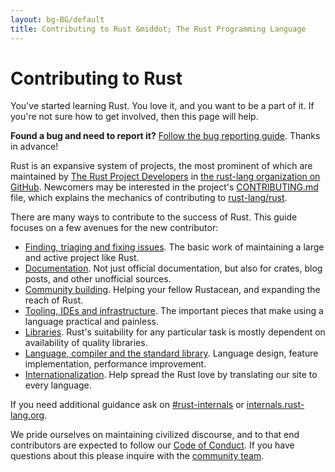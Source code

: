```yaml
---
layout: bg-BG/default
title: Contributing to Rust &middot; The Rust Programming Language
---
```


# Contributing to Rust

You've started learning Rust. You love it, and you want to be a part
of it. If you're not sure how to get involved, then this page
will help.

**Found a bug and need to report it?** [Follow the bug reporting
guide][bugs]. Thanks in advance!

Rust is an expansive system of projects, the most prominent of which
are maintained by [The Rust Project Developers][devs] in [the
rust-lang organization on GitHub][rust-lang]. Newcomers may be
interested in the project's [CONTRIBUTING.md] file, which explains the
mechanics of contributing to [rust-lang/rust].

There are many ways to contribute to the success of Rust.
This guide focuses on a few avenues for the new contributor:

* [Finding, triaging and fixing issues](contribute-bugs.html). The
  basic work of maintaining a large and active project like Rust.
* [Documentation](contribute-docs.html). Not just official
  documentation, but also for crates, blog posts, and other unofficial
  sources.
* [Community building](contribute-community.html). Helping your fellow
  Rustacean, and expanding the reach of Rust.
* [Tooling, IDEs and infrastructure](contribute-tools.html). The
  important pieces that make using a language practical and painless.
* [Libraries](contribute-libs.html). Rust's suitability for any
  particular task is mostly dependent on availability of quality
  libraries.
* [Language, compiler and the standard
  library](contribute-compiler.html). Language design, feature
  implementation, performance improvement.
* [Internationalization](contribute-translations.html). Help spread the
  Rust love by translating our site to every language.

If you need additional guidance ask on [#rust-internals] or
[internals.rust-lang.org].

We pride ourselves on maintaining civilized discourse, and to that end
contributors are expected to follow our [Code of Conduct][coc]. If you
have questions about this please inquire with the [community team].

<!--
TODO: Write a guide to rust processes and governance to link from here
TODO: List of active initiatives
TODO: Write guide to advertising Rust projects to link from
libs / community building
-->

[#rust-internals]: https://client00.chat.mibbit.com/?server=irc.mozilla.org&channel=%23rust-internals
[CONTRIBUTING.md]: https://github.com/rust-lang/rust/blob/master/CONTRIBUTING.md
[bugs]: https://github.com/rust-lang/rust/blob/master/CONTRIBUTING.md#bug-reports
[coc]: https://www.rust-lang.org/conduct.html
[community team]: https://www.rust-lang.org/team.html#Community
[dev_proc]: community.html#rust-development
[devs]: https://github.com/rust-lang/rust/graphs/contributors
[internals.rust-lang.org]: https://internals.rust-lang.org/
[rust-lang/rust]: https://github.com/rust-lang/rust
[rust-lang]: https://github.com/rust-lang

